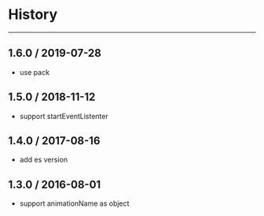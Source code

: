 # History
----

## 1.6.0 / 2019-07-28

- use pack

## 1.5.0 / 2018-11-12

- support startEventListenter

## 1.4.0 / 2017-08-16

- add es version

## 1.3.0 / 2016-08-01

- support animationName as object

